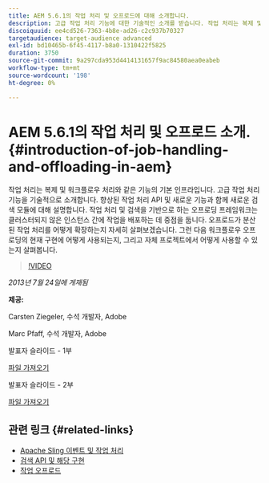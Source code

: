 ```yaml
---
title: AEM 5.6.1의 작업 처리 및 오프로드에 대해 소개합니다.
description: 고급 작업 처리 기능에 대한 기술적인 소개를 받습니다. 작업 처리는 복제 및 워크플로우 처리와 같은 기능의 기본 인프라입니다. 향상된 작업 처리 API 및 새로운 기능과 함께 검색 모듈에 대해 알아보십시오.
discoiquuid: ee4cd526-7363-4b8e-ad26-c2c937b70327
targetaudience: target-audience advanced
exl-id: bd10465b-6f45-4117-b8a0-1310422f5825
duration: 3750
source-git-commit: 9a297cda953d4414131657f9ac84580aea0eabeb
workflow-type: tm+mt
source-wordcount: '198'
ht-degree: 0%

---
```


# AEM 5.6.1의 작업 처리 및 오프로드 소개. {#introduction-of-job-handling-and-offloading-in-aem}

작업 처리는 복제 및 워크플로우 처리와 같은 기능의 기본 인프라입니다. 고급 작업 처리 기능을 기술적으로 소개합니다. 향상된 작업 처리 API 및 새로운 기능과 함께 새로운 검색 모듈에 대해 설명합니다. 작업 처리 및 검색을 기반으로 하는 오프로딩 프레임워크는 클러스터되지 않은 인스턴스 간에 작업을 배포하는 데 중점을 둡니다. 오프로드가 분산된 작업 처리를 어떻게 확장하는지 자세히 살펴보겠습니다. 그런 다음 워크플로우 오프로딩의 현재 구현에 어떻게 사용되는지, 그리고 자체 프로젝트에서 어떻게 사용할 수 있는지 살펴봅니다.

>[!VIDEO](https://video.tv.adobe.com/v/19580/?quality=9)

*2013년 7월 24일에 게재됨*

**제공:**

Carsten Ziegeler, 수석 개발자, Adobe

Marc Pfaff, 수석 개발자, Adobe

발표자 슬라이드 - 1부

[파일 가져오기](assets/jobhandling.pdf)

발표자 슬라이드 - 2부

[파일 가져오기](assets/offloading.pdf)

## 관련 링크 {#related-links}

* [Apache Sling 이벤트 및 작업 처리](https://sling.apache.org/documentation/bundles/apache-sling-eventing-and-job-handling.html)
* [검색 API 및 해당 구현](https://sling.apache.org/documentation/bundles/discovery-api-and-impl.html)
* [작업 오프로드](https://docs.adobe.com/docs/en/cq/current/deploying/offloading.html)
